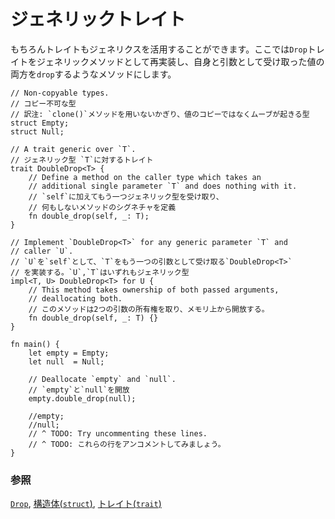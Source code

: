 <!--
# Traits
-->
# ジェネリックトレイト

<!--
Of course `trait`s can also be generic. Here we define one which reimplements
the `Drop` `trait` as a generic method to `drop` itself and an input.
-->
もちろんトレイトもジェネリクスを活用することができます。ここでは`Drop`トレイトをジェネリックメソッドとして再実装し、自身と引数として受け取った値の両方を`drop`するようなメソッドにします。

```rust,editable
// Non-copyable types.
// コピー不可な型
// 訳注: `clone()`メソッドを用いないかぎり、値のコピーではなくムーブが起きる型
struct Empty;
struct Null;

// A trait generic over `T`.
// ジェネリック型 `T`に対するトレイト
trait DoubleDrop<T> {
    // Define a method on the caller type which takes an
    // additional single parameter `T` and does nothing with it.
    // `self`に加えてもう一つジェネリック型を受け取り、
    // 何もしないメソッドのシグネチャを定義
    fn double_drop(self, _: T);
}

// Implement `DoubleDrop<T>` for any generic parameter `T` and
// caller `U`.
// `U`を`self`として、`T`をもう一つの引数として受け取る`DoubleDrop<T>`
// を実装する。`U`,`T`はいずれもジェネリック型
impl<T, U> DoubleDrop<T> for U {
    // This method takes ownership of both passed arguments,
    // deallocating both.
    // このメソッドは2つの引数の所有権を取り、メモリ上から開放する。
    fn double_drop(self, _: T) {}
}

fn main() {
    let empty = Empty;
    let null  = Null;

    // Deallocate `empty` and `null`.
    // `empty`と`null`を開放
    empty.double_drop(null);

    //empty;
    //null;
    // ^ TODO: Try uncommenting these lines.
    // ^ TODO: これらの行をアンコメントしてみましょう。
}
```

<!--
### See also:
-->
### 参照

<!--
[`Drop`][Drop], [`struct`][structs], and [`trait`][traits]
-->
[`Drop`][Drop], [構造体(`struct`)][structs], [トレイト(`trait`)][traits]

[Drop]: https://doc.rust-lang.org/std/ops/trait.Drop.html
[structs]: ../custom_types/structs.md
[traits]: ../trait.md
